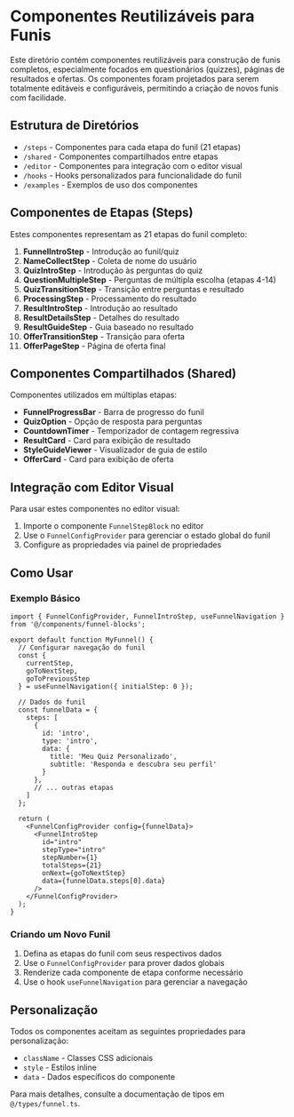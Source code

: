 # Componentes Reutilizáveis para Funis

Este diretório contém componentes reutilizáveis para construção de funis completos, especialmente focados em questionários (quizzes), páginas de resultados e ofertas. Os componentes foram projetados para serem totalmente editáveis e configuráveis, permitindo a criação de novos funis com facilidade.

## Estrutura de Diretórios

- `/steps` - Componentes para cada etapa do funil (21 etapas)
- `/shared` - Componentes compartilhados entre etapas
- `/editor` - Componentes para integração com o editor visual
- `/hooks` - Hooks personalizados para funcionalidade do funil
- `/examples` - Exemplos de uso dos componentes

## Componentes de Etapas (Steps)

Estes componentes representam as 21 etapas do funil completo:

1. **FunnelIntroStep** - Introdução ao funil/quiz
2. **NameCollectStep** - Coleta de nome do usuário
3. **QuizIntroStep** - Introdução às perguntas do quiz
4. **QuestionMultipleStep** - Perguntas de múltipla escolha (etapas 4-14)
5. **QuizTransitionStep** - Transição entre perguntas e resultado
6. **ProcessingStep** - Processamento do resultado
7. **ResultIntroStep** - Introdução ao resultado
8. **ResultDetailsStep** - Detalhes do resultado
9. **ResultGuideStep** - Guia baseado no resultado
10. **OfferTransitionStep** - Transição para oferta
11. **OfferPageStep** - Página de oferta final

## Componentes Compartilhados (Shared)

Componentes utilizados em múltiplas etapas:

- **FunnelProgressBar** - Barra de progresso do funil
- **QuizOption** - Opção de resposta para perguntas
- **CountdownTimer** - Temporizador de contagem regressiva
- **ResultCard** - Card para exibição de resultado
- **StyleGuideViewer** - Visualizador de guia de estilo
- **OfferCard** - Card para exibição de oferta

## Integração com Editor Visual

Para usar estes componentes no editor visual:

1. Importe o componente `FunnelStepBlock` no editor
2. Use o `FunnelConfigProvider` para gerenciar o estado global do funil
3. Configure as propriedades via painel de propriedades

## Como Usar

### Exemplo Básico

```tsx
import { FunnelConfigProvider, FunnelIntroStep, useFunnelNavigation } from '@/components/funnel-blocks';

export default function MyFunnel() {
  // Configurar navegação do funil
  const { 
    currentStep, 
    goToNextStep, 
    goToPreviousStep
  } = useFunnelNavigation({ initialStep: 0 });
  
  // Dados do funil
  const funnelData = {
    steps: [
      {
        id: 'intro',
        type: 'intro',
        data: {
          title: 'Meu Quiz Personalizado',
          subtitle: 'Responda e descubra seu perfil'
        }
      },
      // ... outras etapas
    ]
  };
  
  return (
    <FunnelConfigProvider config={funnelData}>
      <FunnelIntroStep 
        id="intro"
        stepType="intro" 
        stepNumber={1} 
        totalSteps={21}
        onNext={goToNextStep}
        data={funnelData.steps[0].data}
      />
    </FunnelConfigProvider>
  );
}
```

### Criando um Novo Funil

1. Defina as etapas do funil com seus respectivos dados
2. Use o `FunnelConfigProvider` para prover dados globais
3. Renderize cada componente de etapa conforme necessário
4. Use o hook `useFunnelNavigation` para gerenciar a navegação

## Personalização

Todos os componentes aceitam as seguintes propriedades para personalização:

- `className` - Classes CSS adicionais
- `style` - Estilos inline
- `data` - Dados específicos do componente

Para mais detalhes, consulte a documentação de tipos em `@/types/funnel.ts`.
